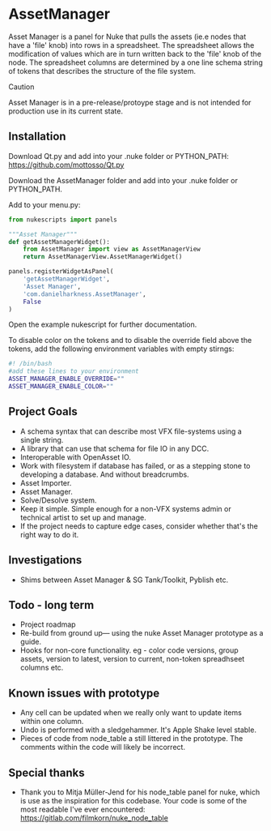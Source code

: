 # AssetManager
Asset Manager is a panel for Nuke that pulls the assets (ie.e nodes that have a 'file' knob) into rows in a spreadsheet. The spreadsheet allows the modification of values which are in turn written back to the 'file' knob of the node. The spreadsheet columns are determined by a one line schema string of tokens that describes the structure of the file system.
> [!CAUTION]
> Asset Manager is in a pre-release/protoype stage and is not intended for production use in its current state.

## Installation

Download Qt.py and add into your .nuke folder or PYTHON_PATH:
https://github.com/mottosso/Qt.py

Download the AssetManager folder and add into your .nuke folder or PYTHON_PATH.

Add to your menu.py:

```python
from nukescripts import panels

"""Asset Manager"""
def getAssetManagerWidget():
    from AssetManager import view as AssetManagerView
    return AssetManagerView.AssetManagerWidget()

panels.registerWidgetAsPanel(
    'getAssetManagerWidget',
    'Asset Manager',
    'com.danielharkness.AssetManager',
    False
)
```

Open the example nukescript for further documentation.

To disable color on the tokens and to disable the override field above the tokens, add the following environment variables with empty stirngs:

```bash
#! /bin/bash
#add these lines to your environment
ASSET_MANAGER_ENABLE_OVERRIDE=""
ASSET_MANAGER_ENABLE_COLOR=""
```

## Project Goals
- A schema syntax that can describe most VFX file-systems using a single string.
- A library that can use that schema for file IO in any DCC.
- Interoperable with OpenAsset IO.
- Work with filesystem if database has failed, or as a stepping stone to developing a database. And without breadcrumbs.
- Asset Importer.
- Asset Manager.
- Solve/Desolve system.
- Keep it simple. Simple enough for a non-VFX systems admin or technical artist to set up and manage.
- If the project needs to capture edge cases, consider whether that's the right way to do it.

## Investigations

- Shims between Asset Manager & SG Tank/Toolkit, Pyblish etc.

## Todo - long term
- Project roadmap
- Re-build from ground up— using the nuke Asset Manager prototype as a guide.
- Hooks for non-core functionality. eg - color code versions, group assets, version to latest, version to current, non-token spreadhseet columns etc.

## Known issues with prototype
- Any cell can be updated when we really only want to update items within one column.
- Undo is performed with a sledgehammer. It's Apple Shake level stable.
- Pieces of code from node_table a still littered in the prototype. The comments within the code will likely be incorrect.

## Special thanks
- Thank you to Mitja Müller-Jend for his node_table panel for nuke, which is use as the inspiration for this codebase. Your code is some of the most readable I've ever encountered: https://gitlab.com/filmkorn/nuke_node_table
